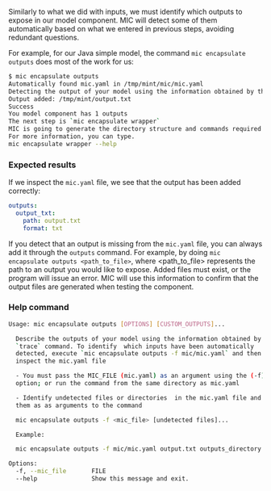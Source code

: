 Similarly to what we did with inputs, we must identify which outputs to expose in our model component. MIC will detect some of them automatically based on what we entered in previous steps, avoiding redundant questions.

For example, for our Java simple model, the command `mic encapsulate outputs` does most of the work for us:

```bash
$ mic encapsulate outputs
Automatically found mic.yaml in /tmp/mint/mic/mic.yaml
Detecting the output of your model using the information obtained by the `trace` command.
Output added: /tmp/mint/output.txt
Success
You model component has 1 outputs
The next step is `mic encapsulate wrapper`
MIC is going to generate the directory structure and commands required to run your model.
For more information, you can type.
mic encapsulate wrapper --help
```

### Expected results 
If we inspect the `mic.yaml` file, we see that the output has been added correctly:

```yaml
outputs:
  output_txt:
    path: output.txt
    format: txt
```

If you detect that an output is missing from the `mic.yaml` file, you can always add it through the `outputs` command. For example, by doing `mic encapsulate outputs <path_to_file>`, where <path_to_file> represents the path to an output you would like to expose. Added files must exist, or the program will issue an error. MIC will use this information to confirm that the output files are generated when testing the component.

### Help command

```bash
Usage: mic encapsulate outputs [OPTIONS] [CUSTOM_OUTPUTS]...

  Describe the outputs of your model using the information obtained by the
  `trace` command. To identify  which inputs have been automatically
  detected, execute `mic encapsulate outputs -f mic/mic.yaml` and then
  inspect the mic.yaml file

  - You must pass the MIC_FILE (mic.yaml) as an argument using the (-f)
  option; or run the command from the same directory as mic.yaml

  - Identify undetected files or directories  in the mic.yaml file and pass
  them as as arguments to the command

  mic encapsulate outputs -f <mic_file> [undetected files]...

  Example:

  mic encapsulate outputs -f mic/mic.yaml output.txt outputs_directory

Options:
  -f, --mic_file       FILE
  --help               Show this message and exit.
```
